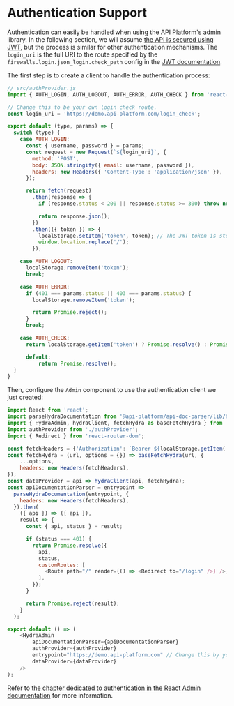 # Authentication Support

Authentication can easily be handled when using the API Platform's admin library.
In the following section, we will assume [the API is secured using JWT](https://api-platform.com/docs/core/jwt), but the
process is similar for other authentication mechanisms. The `login_uri` is the full URI to the route specified by the `firewalls.login.json_login.check_path` config in the [JWT documentation](https://api-platform.com/docs/core/jwt).

The first step is to create a client to handle the authentication process:

```javascript
// src/authProvider.js
import { AUTH_LOGIN, AUTH_LOGOUT, AUTH_ERROR, AUTH_CHECK } from 'react-admin';

// Change this to be your own login check route.
const login_uri = 'https://demo.api-platform.com/login_check';

export default (type, params) => {
  switch (type) {
    case AUTH_LOGIN:
      const { username, password } = params;
      const request = new Request(`${login_uri}`, {
        method: 'POST',
        body: JSON.stringify({ email: username, password }),
        headers: new Headers({ 'Content-Type': 'application/json' }),
      });

      return fetch(request)
        .then(response => {
          if (response.status < 200 || response.status >= 300) throw new Error(response.statusText);

          return response.json();
        })
        .then(({ token }) => {
          localStorage.setItem('token', token); // The JWT token is stored in the browser's local storage
          window.location.replace('/');
        });

    case AUTH_LOGOUT:
      localStorage.removeItem('token');
      break;

    case AUTH_ERROR:
      if (401 === params.status || 403 === params.status) {
        localStorage.removeItem('token');

        return Promise.reject();
      }
      break;

    case AUTH_CHECK:
      return localStorage.getItem('token') ? Promise.resolve() : Promise.reject();

      default:
          return Promise.resolve();
  }
}
```

Then, configure the `Admin` component to use the authentication client we just created:

```javascript
import React from 'react';
import parseHydraDocumentation from '@api-platform/api-doc-parser/lib/hydra/parseHydraDocumentation';
import { HydraAdmin, hydraClient, fetchHydra as baseFetchHydra } from '@api-platform/admin';
import authProvider from './authProvider';
import { Redirect } from 'react-router-dom';

const fetchHeaders = {'Authorization': `Bearer ${localStorage.getItem('token')}`};
const fetchHydra = (url, options = {}) => baseFetchHydra(url, {
    ...options,
    headers: new Headers(fetchHeaders),
});
const dataProvider = api => hydraClient(api, fetchHydra);
const apiDocumentationParser = entrypoint =>
  parseHydraDocumentation(entrypoint, {
    headers: new Headers(fetchHeaders),
  }).then(
    ({ api }) => ({ api }),
    result => {
      const { api, status } = result;

      if (status === 401) {
        return Promise.resolve({
          api,
          status,
          customRoutes: [
            <Route path="/" render={() => <Redirect to="/login" />} />,
          ],
        });
      }

      return Promise.reject(result);
    }
  );

export default () => (
    <HydraAdmin
        apiDocumentationParser={apiDocumentationParser}
        authProvider={authProvider}
        entrypoint="https://demo.api-platform.com" // Change this by your own entrypoint
        dataProvider={dataProvider}
    />
);
```

Refer to [the chapter dedicated to authentication in the React Admin documentation](https://marmelab.com/react-admin/Authentication.html)
for more information.
